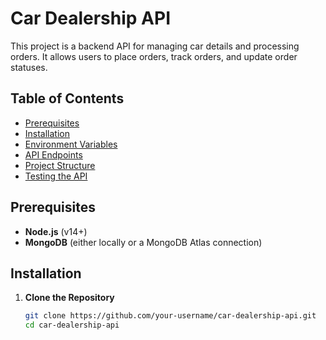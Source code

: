 # Car Dealership API

This project is a backend API for managing car details and processing orders. It allows users to place orders, track orders, and update order statuses.

## Table of Contents
- [Prerequisites](#prerequisites)
- [Installation](#installation)
- [Environment Variables](#environment-variables)
- [API Endpoints](#api-endpoints)
- [Project Structure](#project-structure)
- [Testing the API](#testing-the-api)

## Prerequisites

- **Node.js** (v14+)
- **MongoDB** (either locally or a MongoDB Atlas connection)

## Installation

1. **Clone the Repository**
   ```bash
   git clone https://github.com/your-username/car-dealership-api.git
   cd car-dealership-api
